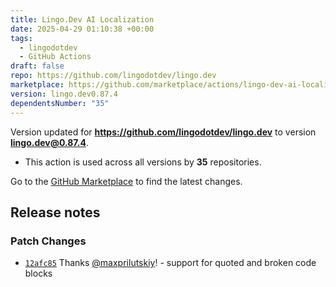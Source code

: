 ```yaml
---
title: Lingo.Dev AI Localization
date: 2025-04-29 01:10:38 +00:00
tags:
  - lingodotdev
  - GitHub Actions
draft: false
repo: https://github.com/lingodotdev/lingo.dev
marketplace: https://github.com/marketplace/actions/lingo-dev-ai-localization
version: lingo.dev0.87.4
dependentsNumber: "35"
---
```



Version updated for **https://github.com/lingodotdev/lingo.dev** to version **lingo.dev@0.87.4**.
- This action is used across all versions by **35** repositories.

Go to the [GitHub Marketplace](https://github.com/marketplace/actions/lingo-dev-ai-localization) to find the latest changes.

## Release notes

### Patch Changes

-   [`12afc85`](https://github.com/lingodotdev/lingo.dev/commit/12afc85dc1a9abdfd11eb9fa41fb574863cde176)
    Thanks [@maxprilutskiy](https://github.com/maxprilutskiy)! - support for
    quoted and broken code blocks

